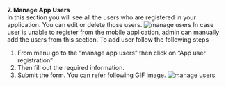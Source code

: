 **7. Manage App Users**<br>
In this section you will see all the users who are registered in your application. You can edit or delete those users.
![manage users]( https://drive.google.com/uc?export=view&id=1mOah3U-rlLPAqP3n1GdyAtBqe9JcpPtv)
In case user is unable to register from the mobile application, admin can manually add the users from this section. To add user follow the following steps - 
1. From menu go to the “manage app users” then click on “App user registration”
2. Then fill out the required information.
3. Submit the form.
You can refer following GIF image.
![manage users]( https://drive.google.com/uc?export=view&id=1mOah3U-rlLPAqP3n1GdyAtBqe9JcpPtv)



 
